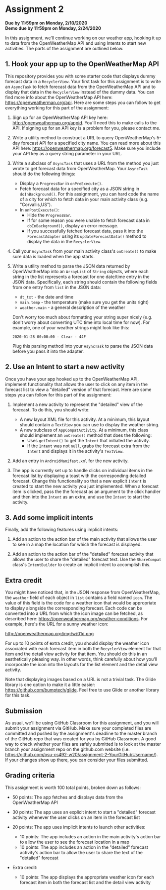 # Assignment 2
**Due by 11:59pm on Monday, 2/10/2020** <br />
**Demo due by 11:59pm on Monday, 2/24/2020**

In this assignment, we'll continue working on our weather app, hooking it up to data from the OpenWeatherMap API and using Intents to start new activities.  The parts of the assignment are outlined below.

## 1. Hook your app up to the OpenWeatherMap API

This repository provides you with some starter code that displays dummy forecast data in a `RecyclerView`.  Your first task for this assignment is to write an `AsyncTask` to fetch forecast data from the OpenWeatherMap API and to display that data in the `RecyclerView` instead of the dummy data.  You can find more info about the OpenWeatherMap API here: https://openweathermap.org/api.  Here are some steps you can follow to get everything working for this part of the assignment:

  1. Sign up for an OpenWeatherMap API key here: http://openweathermap.org/appid.  You'll need this to make calls to the API.  If signing up for an API key is a problem for you, please contact me.

  2. Write a utility method to construct a URL to query OpenWeatherMap's 5-day forecast API for a specified city name.  You can read more about this API here: https://openweathermap.org/forecast5.  Make sure you include your API key as a query string parameter in your URL.

  3. Write a subclass of `AsyncTask` that uses a URL from the method you just wrote to get forecast data from OpenWeatherMap.  Your `AsyncTask` should do the following things:
      * Display a `ProgressBar` in `onPreExecute()`.
      * Fetch forecast data for a specified city as a JSON string in `doInBackground()`.  For this assignment, you can hard code the name of a city for which to fetch data in your main activity class (e.g. "Corvallis,US").
      * In `onPostExecute()`:
        * Hide the `ProgressBar`.
        * If for some reason you were unable to fetch forecast data in `doInBackground()`, display an error message.
        * If you successfully fetched forecast data, pass it into the `ForecastAdapter` using its `updateForecastData()` method to display the data in the `RecyclerView`.

  4. Call your `AsyncTask` from your main activity class's `onCreate()` to make sure data is loaded when the app starts.

  5. Write a utility method to parse the JSON data returned by OpenWeatherMap into an `ArrayList` of `String` objects, where each string in the list represents a forecast for one date/time entry in the JSON data.  Specifically, each string should contain the following fields from one entry from `list` in the JSON data:
      * `dt_txt` - the date and time
      * `main.temp` - the temperature (make sure you get the units right)
      * `weather.main` - a general description of the weather

      Don't worry too much about formatting your string super nicely (e.g. don't worry about converting UTC time into local time for now).  For example, one of your weather strings might look like this:
      ```
      2020-01-28 00:00:00 - Clear - 44F
      ```
      Plug this parsing method into your `AsyncTask` to parse the JSON data before you pass it into the adapter.

## 2. Use an Intent to start a new activity

Once you have your app hooked up to the OpenWeatherMap API, implement functionality that allows the user to click on any item in the forecast list to view a "detailed" version of that forecast.  Here are some steps you can follow for this part of the assignment:

  1. Implement a new activity to represent the "detailed" view of the forecast.  To do this, you should write:
      * A new layout XML file for this activity.  At a minimum, this layout should contain a `TextView` you can use to display the weather string.
      * A new subclass of `AppCompatActivity`.  At a minimum, this class should implement an `onCreate()` method that does the following:
        * Uses `getIntent()` to get the `Intent` that initiated the activity.
        * If the `Intent` was not `null`, grabs the forecast extra from the `Intent` and displays it in the activity's `TextView`.

  2. Add an entry in `AndroidManifest.xml` for the new activity.

  3. The app is currently set up to handle clicks on individual items in the forecast list by displaying a toast with the corresponding detailed forecast.  Change this functionality so that a new explicit `Intent` is created to start the new activity you just implemented.  When a forecast item is clicked, pass the the forecast as an argument to the click handler and then into the `Intent` as an extra, and use the `Intent` to start the activity.

## 3. Add some implicit intents

Finally, add the following features using implicit intents:

  1. Add an action to the action bar of the main activity that allows the user to see in a map the location for which the forecast is displayed.

  2. Add an action to the action bar of the "detailed" forecast activity that allows the user to share the "detailed" forecast text.  Use the `ShareCompat` class's `IntentBuilder` to create an implicit intent to accomplish this.

## Extra credit

You might have noticed that, in the JSON response from OpenWeatherMap, the `weather` field of each object in `list` contains a field named `icon`.  The value of this field is the code for a weather icon that would be appropriate to display alongside the corresponding forecast.  Each code can be converted into a URL from which the icon image can be fetched, as described here: https://openweathermap.org/weather-conditions.  For example, here's the URL for a sunny weather icon:

http://openweathermap.org/img/w/01d.png

For up to 10 points of extra credit, you should display the weather icon associated with each forecast item in both the `RecyclerView` element for that item and the detail view activity for that item.  You should do this in an aesthetically pleasing way.  In other words, think carefully about how you'll incorporate the icon into the layouts for the list element and the detail view activity.

Note that displaying images based on a URL is not a trivial task.  The Glide library is one option to make it a little easier: https://github.com/bumptech/glide.  Feel free to use Glide or another library for this task.

## Submission

As usual, we'll be using GitHub Classroom for this assignment, and you will submit your assignment via GitHub.  Make sure your completed files are committed and pushed by the assignment's deadline to the master branch of the GitHub repo that was created for you by GitHub Classroom.  A good way to check whether your files are safely submitted is to look at the master branch your assignment repo on the github.com website (i.e. https://github.com/osu-cs492-w20/assignment-2-YourGitHubUsername/). If your changes show up there, you can consider your files submitted.

## Grading criteria

This assignment is worth 100 total points, broken down as follows:

  * 50 points: The app fetches and displays data from the OpenWeatherMap API

  * 30 points: The app uses an explicit intent to start a "detailed" forecast activity whenever the user clicks on an item in the forecast list

  * 20 points: The app uses implicit intents to launch other activities:
    * 10 points: The app includes an action in the main activity's action bar to allow the user to see the forecast location in a map
    * 10 points: The app includes an action in the "detailed" forecast activity's action bar to allow the user to share the text of the "detailed" forecast

  * Extra credit:
    * 10 points: The app displays the appropriate weather icon for each forecast item in both the forecast list and the detail view activity
